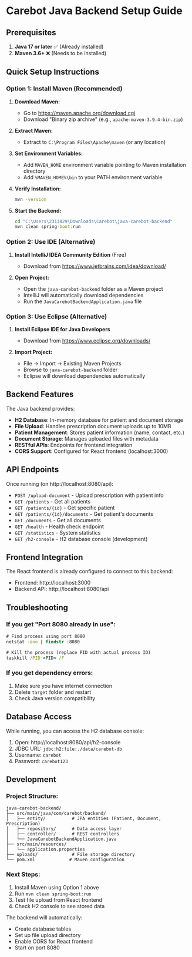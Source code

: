 # Carebot Java Backend Setup Guide

## Prerequisites

1. **Java 17 or later** ✅ (Already installed)
2. **Maven 3.6+** ❌ (Needs to be installed)

## Quick Setup Instructions

### Option 1: Install Maven (Recommended)

1. **Download Maven:**
   - Go to https://maven.apache.org/download.cgi
   - Download "Binary zip archive" (e.g., `apache-maven-3.9.4-bin.zip`)

2. **Extract Maven:**
   - Extract to `C:\Program Files\Apache\maven` (or any location)

3. **Set Environment Variables:**
   - Add `MAVEN_HOME` environment variable pointing to Maven installation directory
   - Add `%MAVEN_HOME%\bin` to your PATH environment variable

4. **Verify Installation:**
   ```cmd
   mvn -version
   ```

5. **Start the Backend:**
   ```cmd
   cd "C:\Users\2313829\Downloads\Carebot\java-carebot-backend"
   mvn clean spring-boot:run
   ```

### Option 2: Use IDE (Alternative)

1. **Install IntelliJ IDEA Community Edition** (Free)
   - Download from https://www.jetbrains.com/idea/download/
   
2. **Open Project:**
   - Open the `java-carebot-backend` folder as a Maven project
   - IntelliJ will automatically download dependencies
   - Run the `JavaCarebotBackendApplication.java` file

### Option 3: Use Eclipse (Alternative)

1. **Install Eclipse IDE for Java Developers**
   - Download from https://www.eclipse.org/downloads/
   
2. **Import Project:**
   - File → Import → Existing Maven Projects
   - Browse to `java-carebot-backend` folder
   - Eclipse will download dependencies automatically

## Backend Features

The Java backend provides:

- **H2 Database**: In-memory database for patient and document storage
- **File Upload**: Handles prescription document uploads up to 10MB
- **Patient Management**: Stores patient information (name, contact, etc.)
- **Document Storage**: Manages uploaded files with metadata
- **RESTful APIs**: Endpoints for frontend integration
- **CORS Support**: Configured for React frontend (localhost:3000)

## API Endpoints

Once running (on http://localhost:8080/api):

- `POST /upload-document` - Upload prescription with patient info
- `GET /patients` - Get all patients
- `GET /patients/{id}` - Get specific patient
- `GET /patients/{id}/documents` - Get patient's documents
- `GET /documents` - Get all documents
- `GET /health` - Health check endpoint
- `GET /statistics` - System statistics
- `GET /h2-console` - H2 database console (development)

## Frontend Integration

The React frontend is already configured to connect to this backend:
- Frontend: http://localhost:3000
- Backend API: http://localhost:8080/api

## Troubleshooting

### If you get "Port 8080 already in use":
```cmd
# Find process using port 8080
netstat -ano | findstr :8080

# Kill the process (replace PID with actual process ID)
taskkill /PID <PID> /F
```

### If you get dependency errors:
1. Make sure you have internet connection
2. Delete `target` folder and restart
3. Check Java version compatibility

## Database Access

While running, you can access the H2 database console:
1. Open: http://localhost:8080/api/h2-console
2. JDBC URL: `jdbc:h2:file:./data/carebot-db`
3. Username: `carebot`
4. Password: `carebot123`

## Development

### Project Structure:
```
java-carebot-backend/
├── src/main/java/com/carebot/backend/
│   ├── entity/          # JPA entities (Patient, Document, Prescription)
│   ├── repository/      # Data access layer
│   ├── controller/      # REST controllers
│   └── JavaCarebotBackendApplication.java
├── src/main/resources/
│   └── application.properties
├── uploads/             # File storage directory
└── pom.xml             # Maven configuration
```

### Next Steps:
1. Install Maven using Option 1 above
2. Run `mvn clean spring-boot:run`
3. Test file upload from React frontend
4. Check H2 console to see stored data

The backend will automatically:
- Create database tables
- Set up file upload directory
- Enable CORS for React frontend
- Start on port 8080
